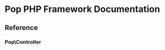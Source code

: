 Pop PHP Framework Documentation
===============================

Reference
---------

### Pop\Controller
